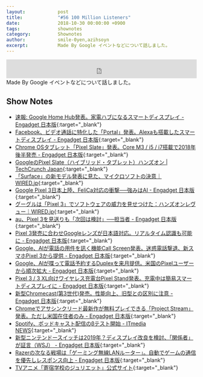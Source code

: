 ```yaml
---
layout:            post
title:             "#56 100 Million Listeners"
date:              2018-10-30 00:00:00 +0900
tags:              shownotes
category:          Shownotes
author:            smile-0yen,azihsoyn
excerpt:           Made By Google イベントなどについて話しました。 
---
```

<iframe width="100%" height="50" scrolling="no" frameborder="no" src="https://w.soundcloud.com/player/?url=https%3A//api.soundcloud.com/tracks/521656950&amp;auto_play=false&amp;hide_related=false&amp;show_user=true&amp;show_reposts=false&amp;visual=false&amp;show_artwork=false&amp;default_height=75"></iframe>
Made By Google イベントなどについて話しました。 

## Show Notes
- [速報: Google Home Hub発表。家電ハブになるスマートディスプレイ \- Engadget 日本版](https://japanese.engadget.com/2018/10/09/google-home-hub-google-home/){:target="_blank"}
- [Facebook、ビデオ通話に特化した「Portal」発表。Alexaも搭載したスマートディスプレイ \- Engadget 日本版](https://japanese.engadget.com/2018/10/09/facebook-portal-alexa/){:target="_blank"}
- [Chrome OSタブレット「Pixel Slate」発表。Core M3 / i5 / i7搭載で2018年後半発売 \- Engadget 日本版](https://japanese.engadget.com/2018/10/09/chrome-os-pixel-slate-core-m3-i5-2018/){:target="_blank"}
- [GoogleのPixel Slate（ハイブリッド・タブレット）ハンズオン \| TechCrunch Japan](https://jp.techcrunch.com/2018/10/10/2018-10-09-hands-on-with-googles-pixel-slate/){:target="_blank"}
- [「Surface」の新モデル発表に見た、マイクロソフトの決意｜WIRED\.jp](https://wired.jp/2018/10/05/microsoft-updates-surface-pro/){:target="_blank"}
- [Google Pixel 3日本上陸、FeliCa対応の衝撃──強みはAI \- Engadget 日本版](https://japanese.engadget.com/2018/10/09/google-pixel-3-felica-ai/){:target="_blank"}
- [グーグルは「Pixel 3」でソフトウェアの威力を見せつけた：ハンズオンレヴュー｜WIRED\.jp](https://wired.jp/2018/10/11/google-pixel-3/){:target="_blank"}
- [au、Pixel 3を見送りも「次回は検討」──担当者 \- Engadget 日本版](https://japanese.engadget.com/2018/10/11/au-pixel-3/){:target="_blank"}
- [Pixel 3発売に合わせGoogleレンズが日本語対応。リアルタイム認識も可能に \- Engadget 日本版](https://japanese.engadget.com/2018/10/09/pixel-3-google/){:target="_blank"}
- [Google、AIが電話の用件を訊く機能Call Screen発表。迷惑電話撃退、新スマホPixel 3から提供 \- Engadget 日本版](https://japanese.engadget.com/2018/10/09/google-ai-call-screen-pixel-3/){:target="_blank"}
- [Google、AIが喋って電話予約するDuplexを来月提供。米国のPixelユーザーから順次拡大 \- Engadget 日本版](https://japanese.engadget.com/2018/10/09/google-ai-duplex-pixel/){:target="_blank"}
- [Pixel 3 / 3 XL向けワイヤレス充電台Pixel Stand発表。充電中は簡易スマートディスプレイに \- Engadget 日本版](https://japanese.engadget.com/2018/10/09/pixel-3-3-xl-pixel-stand/){:target="_blank"}
- [新型Chromecast\(第3世代\)発売。性能向上、旧型との区別に注意 \- Engadget 日本版](https://japanese.engadget.com/2018/10/09/3-chromecast-15-4000/){:target="_blank"}
- [Chromeでアサシンクリード最新作が無料プレイできる「Project Stream」発表。ただし米国在住者のみ \- Engadget 日本版](https://japanese.engadget.com/2018/10/02/chrome-project-stream/){:target="_blank"}
- [Spotify、ポッドキャスト配信のβテスト開始 \- ITmedia NEWS](http://www.itmedia.co.jp/news/articles/1810/08/news007.html){:target="_blank"}
- [新型ニンテンドースイッチは2019年？ディスプレイ改良を検討、「関係者」が証言（WSJ） \- Engadget 日本版](https://japanese.engadget.com/2018/10/04/2019-wsj/){:target="_blank"}
- [Razerの次なる戦場は「ゲーミング無線LANルーター」。自動でゲームの通信を優先しレスポンス向上 \- Engadget 日本版](https://japanese.engadget.com/2018/10/04/razer-lan/){:target="_blank"}
- [TVアニメ「寄宿学校のジュリエット」公式サイト](http://www.juliet-anime.com/){:target="_blank"}

